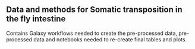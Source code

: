 Data and methods for Somatic transposition in the fly intestine
---------------------------------------------------------------

Contains Galaxy workflows needed to create the pre-processed data,
pre-processed data and notebooks needed to re-create final tables and plots.

